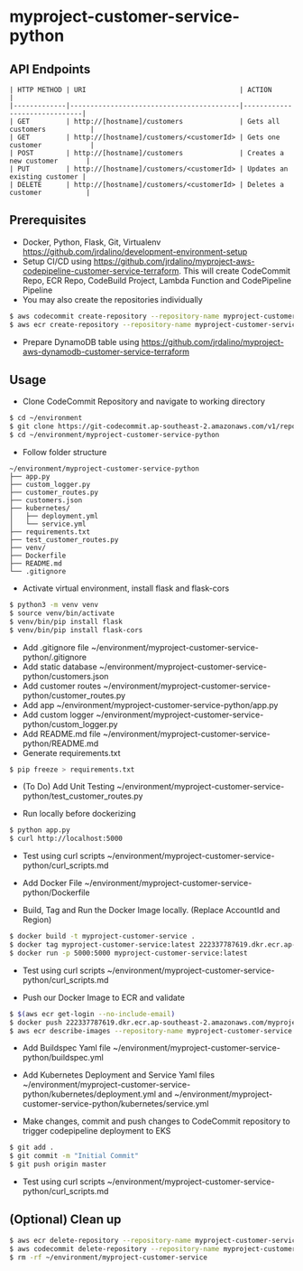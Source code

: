 # myproject-customer-service-python

## API Endpoints
```
| HTTP METHOD | URI                                      | ACTION                       |
|-------------|------------------------------------------|------------------------------|
| GET         | http://[hostname]/customers              | Gets all customers           |
| GET         | http://[hostname]/customers/<customerId> | Gets one customer            |
| POST        | http://[hostname]/customers              | Creates a new customer       |
| PUT         | http://[hostname]/customers/<customerId> | Updates an existing customer |
| DELETE      | http://[hostname]/customers/<customerId> | Deletes a customer           |
```

## Prerequisites
- Docker, Python, Flask, Git, Virtualenv https://github.com/jrdalino/development-environment-setup
- Setup CI/CD using https://github.com/jrdalino/myproject-aws-codepipeline-customer-service-terraform. This will create CodeCommit Repo, ECR Repo, CodeBuild Project, Lambda Function and CodePipeline Pipeline 
- You may also create the repositories individually
```bash
$ aws codecommit create-repository --repository-name myproject-customer-service
$ aws ecr create-repository --repository-name myproject-customer-service
```

- Prepare DynamoDB table using https://github.com/jrdalino/myproject-aws-dynamodb-customer-service-terraform

## Usage
- Clone CodeCommit Repository and navigate to working directory
```bash
$ cd ~/environment
$ git clone https://git-codecommit.ap-southeast-2.amazonaws.com/v1/repos/myproject-customer-service-python
$ cd ~/environment/myproject-customer-service-python
```

- Follow folder structure
```
~/environment/myproject-customer-service-python
├── app.py
├── custom_logger.py
├── customer_routes.py
├── customers.json
├── kubernetes/
│   ├── deployment.yml
│   └── service.yml
├── requirements.txt
├── test_customer_routes.py
├── venv/
├── Dockerfile
├── README.md
└── .gitignore
```

- Activate virtual environment, install flask and flask-cors
```bash
$ python3 -m venv venv
$ source venv/bin/activate
$ venv/bin/pip install flask
$ venv/bin/pip install flask-cors
```

- Add .gitignore file ~/environment/myproject-customer-service-python/.gitignore
- Add static database ~/environment/myproject-customer-service-python/customers.json
- Add customer routes ~/environment/myproject-customer-service-python/customer_routes.py
- Add app             ~/environment/myproject-customer-service-python/app.py
- Add custom logger   ~/environment/myproject-customer-service-python/custom_logger.py
- Add README.md file  ~/environment/myproject-customer-service-python/README.md
- Generate requirements.txt
```bash
$ pip freeze > requirements.txt
```

- (To Do) Add Unit Testing ~/environment/myproject-customer-service-python/test_customer_routes.py

- Run locally before dockerizing
```bash
$ python app.py
$ curl http://localhost:5000
```

- Test using curl scripts ~/environment/myproject-customer-service-python/curl_scripts.md

- Add Docker File ~/environment/myproject-customer-service-python/Dockerfile

- Build, Tag and Run the Docker Image locally. (Replace AccountId and Region)
```bash
$ docker build -t myproject-customer-service .
$ docker tag myproject-customer-service:latest 222337787619.dkr.ecr.ap-southeast-2.amazonaws.com/myproject-customer-service:latest
$ docker run -p 5000:5000 myproject-customer-service:latest
```

- Test using curl scripts ~/environment/myproject-customer-service-python/curl_scripts.md

- Push our Docker Image to ECR and validate
```bash
$ $(aws ecr get-login --no-include-email)
$ docker push 222337787619.dkr.ecr.ap-southeast-2.amazonaws.com/myproject-customer-service:latest
$ aws ecr describe-images --repository-name myproject-customer-service
```

- Add Buildspec Yaml file ~/environment/myproject-customer-service-python/buildspec.yml

- Add Kubernetes Deployment and Service Yaml files ~/environment/myproject-customer-service-python/kubernetes/deployment.yml and ~/environment/myproject-customer-service-python/kubernetes/service.yml

- Make changes, commit and push changes to CodeCommit repository to trigger codepipeline deployment to EKS
```bash
$ git add .
$ git commit -m "Initial Commit"
$ git push origin master
```

- Test using curl scripts ~/environment/myproject-customer-service-python/curl_scripts.md

## (Optional) Clean up
```bash
$ aws ecr delete-repository --repository-name myproject-customer-service --force
$ aws codecommit delete-repository --repository-name myproject-customer-service
$ rm -rf ~/environment/myproject-customer-service
```

